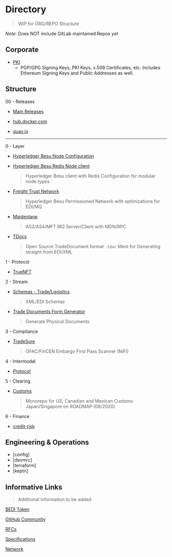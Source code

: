 # Directory

> WIP for ORG/REPO Structure 

*Note*: Does NOT include GitLab maintained Repos *yet*

## Corporate

- [PKI](https://github.com/freight-trust/pki)
    * PGP/GPG Signing Keys, PKI Keys, x.509 Certificates, etc. Includes Ethereum Signing Keys and Public Addresses as well.

## Structure 

00 - Releases 
   * [Main Releases](https://github.com/freight-trust/releases)
   
   * [hub.docker.com](https://hub.docker.com/freightnetwork)
   
   * [quay.io](https://quay.io/organization/freight)

---

0 - Layer
  * [Hyperledger Besu Node Configuration](https://github.com/freight-trust/node)
  
  * [Hyperledger Besu Redis Node client](https://github.com/freight-chain/besu-storage-redis/)
    > Hyperledger Besu client with Redis Configuration for modular node types 
    
  * [Freight Trust Network](https://github.com/freight-chain/network)
    > Hyperledger Besu Permissioned Network with optimizations for EDI/MQ 
    
  * [Maidenlane](https://gitlab.com/maidenlane)
    > AS2/AS4/MFT MQ Server/Client with MDN/RPC
    
  * [TDocs](https://github.com/freight-trust/tdocs)
    > Open Source TradeDocument format `.tdoc` Ment for Generating straight from EDI/XML

1 - Protocol
  * [TrueNFT](https://github.com/freight-trust/truenft)

2 - Stream
  * [Schemas - Trade/Lgoistics](https://github.com/freight-trust/global)
      > XML/EDI Schemas
  * [Trade Documents Form Generator](https://github.com/freight-trust/tradedocs-formgen/tree/electron-pdf2)
      > Generate Physical Documents 
  
3 - Compliance
  * [TradeSure](https://github.com/freight-trust/tradesure)
    > OFAC/FinCEN Embargo First Pass Scanner (NiFi)

4 - Intermodal
  * [Protocol](https://github.com/freight-trust/protocol)

5 - Clearing
  * [Customs](https://github.com/freight-trust/customs)
      > Monorepo for US, Canadian and Mexican Customs. Japan/Singapore on ROADMAP (08/2020)

6 - Finance
  * [credit-risk](https://github.com/freight-trust/credit-risk)
  
## Engineering & Operations

- [config]
- [devmrc]
- [terraform]
- [keptn]


## Informative Links

> Additional Information to be added

[$EDI Token](https://github.com/freight-trust/editoken)

[GitHub Community](https://github.com/freight-chain)

[RFCs](https://github.com/freight-chain/rfc)

[Specifications](https://github.com/freight-trust/spec)

[Network](https://github.com/freight-chain/network)
